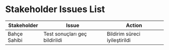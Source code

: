 # Stakeholder Issues List

| Stakeholder | Issue                    | Action              |
|-------------|---------------------------|---------------------|
| Bahçe Sahibi | Test sonuçları geç bildirildi | Bildirim süreci iyileştirildi |
